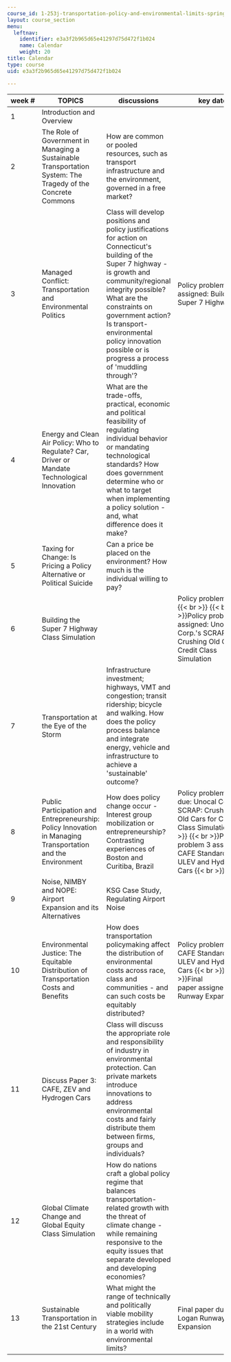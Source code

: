 ```yaml
---
course_id: 1-253j-transportation-policy-and-environmental-limits-spring-2004
layout: course_section
menu:
  leftnav:
    identifier: e3a3f2b965d65e41297d75d472f1b024
    name: Calendar
    weight: 20
title: Calendar
type: course
uid: e3a3f2b965d65e41297d75d472f1b024

---
```


| week # | TOPICS | discussions | key dates |
| --- | --- | --- | --- |
| 1 | Introduction and Overview |  |  |
| 2 | The Role of Government in Managing a Sustainable Transportation System: The Tragedy of the Concrete Commons | How are common or pooled resources, such as transport infrastructure and the environment, governed in a free market? |  |
| 3 | Managed Conflict: Transportation and Environmental Politics | Class will develop positions and policy justifications for action on Connecticut's building of the Super 7 highway - is growth and community/regional integrity possible? What are the constraints on government action? Is transport-environmental policy innovation possible or is progress a process of 'muddling through'? | Policy problem 1 assigned: Building the Super 7 Highway |
| 4 | Energy and Clean Air Policy: Who to Regulate? Car, Driver or Mandate Technological Innovation | What are the trade-offs, practical, economic and political feasibility of regulating individual behavior or mandating technological standards? How does government determine who or what to target when implementing a policy solution - and, what difference does it make? |  |
| 5 | Taxing for Change: Is Pricing a Policy Alternative or Political Suicide | Can a price be placed on the environment? How much is the individual willing to pay? |  |
| 6 | Building the Super 7 Highway Class Simulation |  | Policy problem 1 due  {{< br >}}  {{< br >}}Policy problem 2 assigned: Unocal Corp.'s SCRAP: Crushing Old Cars for Credit Class Simulation |
| 7 | Transportation at the Eye of the Storm | Infrastructure investment; highways, VMT and congestion; transit ridership; bicycle and walking. How does the policy process balance and integrate energy, vehicle and infrastructure to achieve a 'sustainable' outcome? |  |
| 8 | Public Participation and Entrepreneurship: Policy Innovation in Managing Transportation and the Environment | How does policy change occur - Interest group mobilization or entrepreneurship? Contrasting experiences of Boston and Curitiba, Brazil | Policy problem 2 due: Unocal Corp.'s SCRAP: Crushing Old Cars for Credit Class Simulation  {{< br >}}  {{< br >}}Policy problem 3 assigned: CAFE Standards, ZEV; ULEV and Hydrogen Cars  {{< br >}} |
| 9 | Noise, NIMBY and NOPE: Airport Expansion and its Alternatives | KSG Case Study, Regulating Airport Noise |  |
| 10 | Environmental Justice: The Equitable Distribution of Transportation Costs and Benefits | How does transportation policymaking affect the distribution of environmental costs across race, class and communities - and can such costs be equitably distributed? | Policy problem 3 due: CAFE Standards, ZEV; ULEV and Hydrogen Cars  {{< br >}}  {{< br >}}Final paper assigned: Logan Runway Expansion |
| 11 | Discuss Paper 3: CAFE, ZEV and Hydrogen Cars | Class will discuss the appropriate role and responsibility of industry in environmental protection. Can private markets introduce innovations to address environmental costs and fairly distribute them between firms, groups and individuals? |  |
| 12 | Global Climate Change and Global Equity Class Simulation | How do nations craft a global policy regime that balances transportation-related growth with the threat of climate change - while remaining responsive to the equity issues that separate developed and developing economies? |  |
| 13 | Sustainable Transportation in the 21st Century | What might the range of technically and politically viable mobility strategies include in a world with environmental limits? | Final paper due: Logan Runway Expansion